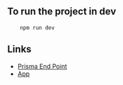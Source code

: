## To run the project in dev

```
    npm run dev
```

## Links

- [Prisma End Point](https://thawing-ocean-56286.herokuapp.com/_admin)
- [App](https://autest-ukwaerqoqr.now.sh/)

